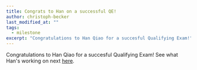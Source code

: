 ```yaml
---
title: Congrats to Han on a successful QE!
author: christoph-becker
last_modified_at: ""
tags: 
  - milestone
excerpt: "Congratulations to Han Qiao for a succesful Qualifying Exam!" 
---
```


Congratulations to Han Qiao for a succesful Qualifying Exam! See what Han's working on next [here](../members/han-qiao).
